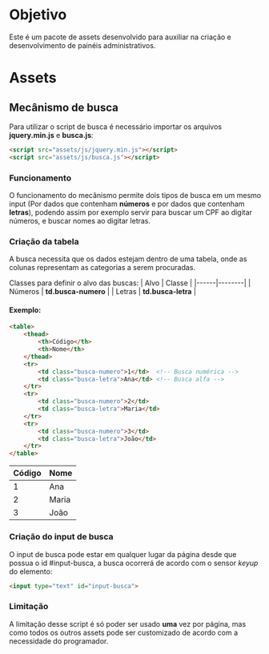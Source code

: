 # Objetivo

Este é um pacote de assets desenvolvido para auxiliar na criação e desenvolvimento de painéis administrativos.

# Assets

## Mecânismo de busca
Para utilizar o script de busca é necessário importar os arquivos **jquery.min.js** e **busca.js**:

```html
<script src="assets/js/jquery.min.js"></script>
<script src="assets/js/busca.js"></script>
```

### Funcionamento
O funcionamento do mecânismo permite dois tipos de busca em um mesmo input (Por dados que contenham **números** e por dados que contenham **letras**), podendo assim por exemplo servir para buscar um CPF ao digitar números, e buscar nomes ao digitar letras.

### Criação da tabela
A busca necessita que os dados estejam dentro de uma tabela, onde as colunas representam as categorias a serem procuradas.

Classes para definir o alvo das buscas:
| Alvo | Classe |
|------|--------|
| Números | **td.busca-numero** |
| Letras | **td.busca-letra** |

#### Exemplo:
```html
<table>
	<thead>
		<th>Código</th>
		<th>Nome</th>
	</thead>
	<tr>
		<td class="busca-numero">1</td>  <!-- Busca numérica -->
		<td class="busca-letra">Ana</td> <!-- Busca alfa -->
	</tr>
	<tr>
		<td class="busca-numero">2</td>
		<td class="busca-letra">Maria</td>
	</tr>
	<tr>
		<td class="busca-numero">3</td>
		<td class="busca-letra">João</td>
	</tr>
</table>
```
| Código | Nome |
|--------|------|
| 1 | Ana |
| 2 | Maria |
| 3 | João |

### Criação do input de busca
O input de busca pode estar em qualquer lugar da página desde que possua o id #input-busca, a busca ocorrerá de acordo com o sensor *keyup* do elemento:
```html
<input type="text" id="input-busca">
```

### Limitação
A limitação desse script é só poder ser usado **uma** vez por página, mas como todos os outros assets pode ser customizado de acordo com a necessidade do programador.